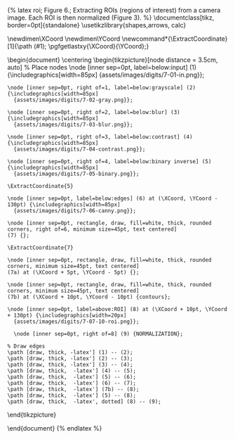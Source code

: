 {% latex
  roi;
  Figure 6.;
  Extracting ROIs (regions of interest) from a camera image. Each ROI is then normalized (Figure 3).
%}
\documentclass[tikz, border=0pt]{standalone}
\usetikzlibrary{shapes,arrows, calc}

\newdimen\XCoord
\newdimen\YCoord
\newcommand*{\ExtractCoordinate}[1]{\path (#1); \pgfgetlastxy{\XCoord}{\YCoord};}


\begin{document}
\centering
\begin{tikzpicture}[node distance = 3.5cm, auto]
    % Place nodes
    \node [inner sep=0pt, label=below:input] (1) {\includegraphics[width=85px]
      {assets/images/digits/7-01-in.png}};

    \node [inner sep=0pt, right of=1, label=below:grayscale] (2) {\includegraphics[width=85px]
      {assets/images/digits/7-02-gray.png}};

    \node [inner sep=0pt, right of=2, label=below:blur] (3) {\includegraphics[width=85px]
      {assets/images/digits/7-03-blur.png}};

    \node [inner sep=0pt, right of=3, label=below:contrast] (4) {\includegraphics[width=85px]
      {assets/images/digits/7-04-contrast.png}};

    \node [inner sep=0pt, right of=4, label=below:binary inverse] (5) {\includegraphics[width=85px]
      {assets/images/digits/7-05-binary.png}};

    \ExtractCoordinate{5}

    \node [inner sep=0pt, label=below:edges] (6) at (\XCoord, \YCoord - 130pt) {\includegraphics[width=85px]
      {assets/images/digits/7-06-canny.png}};

    \node [inner sep=0pt, rectangle, draw, fill=white, thick, rounded corners, right of=6, minimum size=45pt, text centered]
    (7) {};

    \ExtractCoordinate{7}

    \node [inner sep=0pt, rectangle, draw, fill=white, thick, rounded corners, minimum size=45pt, text centered]
    (7a) at (\XCoord + 5pt, \YCoord - 5pt) {};

    \node [inner sep=0pt, rectangle, draw, fill=white, thick, rounded corners, minimum size=45pt, text centered]
    (7b) at (\XCoord + 10pt, \YCoord - 10pt) {contours};

    \node [inner sep=0pt, label=above:ROI] (8) at (\XCoord + 10pt, \YCoord + 130pt) {\includegraphics[width=20px]
      {assets/images/digits/7-07-10-roi.png}};

      \node [inner sep=0pt, right of=8] (9) {NORMALIZATION};

    % Draw edges
    \path [draw, thick, -latex'] (1) -- (2);
    \path [draw, thick, -latex'] (2) -- (3);
    \path [draw, thick, -latex'] (3) -- (4);
    \path [draw, thick,  -latex'] (4) -- (5);
    \path [draw, thick,  -latex'] (5) -- (6);
    \path [draw, thick,  -latex'] (6) -- (7);
    \path [draw, thick,  -latex'] (7b) -- (8);
    \path [draw, thick,  -latex'] (5) -- (8);
    \path [draw, thick,  -latex', dotted] (8) -- (9);
\end{tikzpicture}

\end{document}
{% endlatex %}
